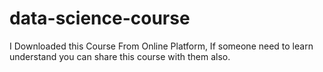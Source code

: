 # data-science-course
I Downloaded this Course From Online Platform, If someone need to learn understand you can share this course with them also.
